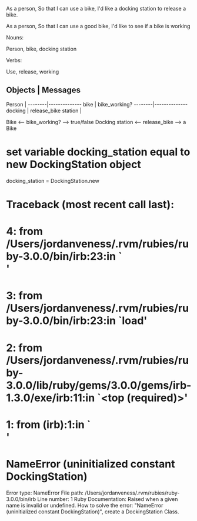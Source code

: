 As a person,
So that I can use a bike,
I'd like a docking station to release a bike.

As a person,
So that I can use a good bike,
I'd like to see if a bike is working


Nouns:

Person, bike, docking station

Verbs:

Use, release, working

Objects | Messages
-----------------------
Person  |
--------|--------------
bike    | bike_working?
--------|--------------
docking | release_bike
station |


Bike <-- bike_working? --> true/false
Docking station <-- release_bike --> a Bike

# set variable docking_station equal to new DockingStation object

docking_station = DockingStation.new 

# Traceback (most recent call last):
#        4: from /Users/jordanveness/.rvm/rubies/ruby-3.0.0/bin/irb:23:in `<main>'
#        3: from /Users/jordanveness/.rvm/rubies/ruby-3.0.0/bin/irb:23:in `load'
#        2: from /Users/jordanveness/.rvm/rubies/ruby-3.0.0/lib/ruby/gems/3.0.0/gems/irb-1.3.0/exe/irb:11:in `<top (required)>'
#        1: from (irb):1:in `<main>'
# NameError (uninitialized constant DockingStation)

Error type: NameError
File path: /Users/jordanveness/.rvm/rubies/ruby-3.0.0/bin/irb
Line number: 1
Ruby Documentation: Raised when a given name is invalid or undefined.
How to solve the error: "NameError (uninitialized constant DockingStation)", create a DockingStation Class.

